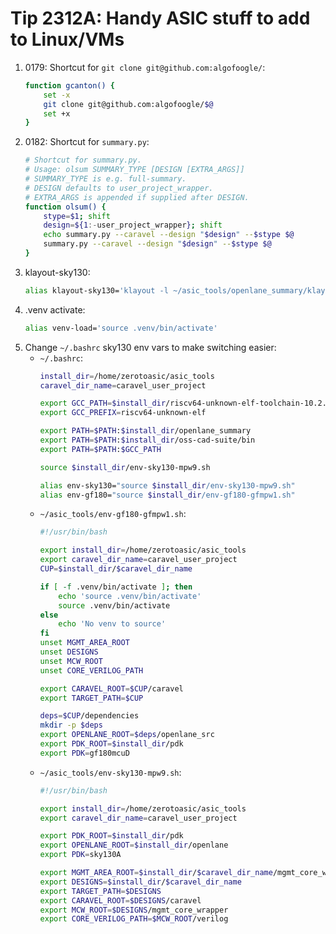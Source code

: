 # Tip 2312A: Handy ASIC stuff to add to Linux/VMs

1.  0179: Shortcut for `git clone git@github.com:algofoogle/`:
    ```bash
    function gcanton() {
        set -x
        git clone git@github.com:algofoogle/$@
        set +x
    }
    ```
2.  0182: Shortcut for `summary.py`:
    ```bash
    # Shortcut for summary.py.
    # Usage: olsum SUMMARY_TYPE [DESIGN [EXTRA_ARGS]]
    # SUMMARY_TYPE is e.g. full-summary.
    # DESIGN defaults to user_project_wrapper.
    # EXTRA_ARGS is appended if supplied after DESIGN.
    function olsum() {
        stype=$1; shift
        design=${1:-user_project_wrapper}; shift
        echo summary.py --caravel --design "$design" --$stype $@
        summary.py --caravel --design "$design" --$stype $@
    }
    ```
3.  klayout-sky130:
    ```bash
    alias klayout-sky130='klayout -l ~/asic_tools/openlane_summary/klayout_gds.xml'
    ```
4.  .venv activate:
    ```bash
    alias venv-load='source .venv/bin/activate'
    ```
5.  Change `~/.bashrc` sky130 env vars to make switching easier:
    *   `~/.bashrc`:
        ```bash
        install_dir=/home/zerotoasic/asic_tools
        caravel_dir_name=caravel_user_project

        export GCC_PATH=$install_dir/riscv64-unknown-elf-toolchain-10.2.0-2020.12.8-x86_64-linux-ubuntu14/bin
        export GCC_PREFIX=riscv64-unknown-elf

        export PATH=$PATH:$install_dir/openlane_summary
        export PATH=$PATH:$install_dir/oss-cad-suite/bin
        export PATH=$PATH:$GCC_PATH

        source $install_dir/env-sky130-mpw9.sh

        alias env-sky130="source $install_dir/env-sky130-mpw9.sh"
        alias env-gf180="source $install_dir/env-gf180-gfmpw1.sh"
        ```
    *   `~/asic_tools/env-gf180-gfmpw1.sh`:
        ```bash
        #!/usr/bin/bash

        export install_dir=/home/zerotoasic/asic_tools
        export caravel_dir_name=caravel_user_project
        CUP=$install_dir/$caravel_dir_name

        if [ -f .venv/bin/activate ]; then
            echo 'source .venv/bin/activate'
            source .venv/bin/activate
        else
            echo 'No venv to source'
        fi
        unset MGMT_AREA_ROOT
        unset DESIGNS
        unset MCW_ROOT
        unset CORE_VERILOG_PATH

        export CARAVEL_ROOT=$CUP/caravel
        export TARGET_PATH=$CUP

        deps=$CUP/dependencies
        mkdir -p $deps
        export OPENLANE_ROOT=$deps/openlane_src
        export PDK_ROOT=$install_dir/pdk
        export PDK=gf180mcuD
        ```
    *   `~/asic_tools/env-sky130-mpw9.sh`:
        ```bash
        #!/usr/bin/bash

        export install_dir=/home/zerotoasic/asic_tools
        export caravel_dir_name=caravel_user_project

        export PDK_ROOT=$install_dir/pdk
        export OPENLANE_ROOT=$install_dir/openlane
        export PDK=sky130A

        export MGMT_AREA_ROOT=$install_dir/$caravel_dir_name/mgmt_core_wrapper
        export DESIGNS=$install_dir/$caravel_dir_name
        export TARGET_PATH=$DESIGNS
        export CARAVEL_ROOT=$DESIGNS/caravel
        export MCW_ROOT=$DESIGNS/mgmt_core_wrapper
        export CORE_VERILOG_PATH=$MCW_ROOT/verilog
        ```
